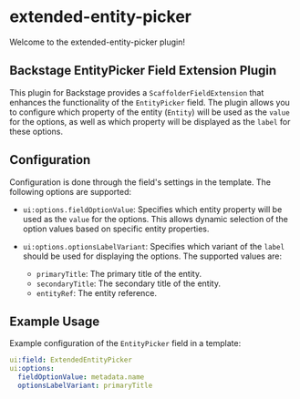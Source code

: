 # extended-entity-picker

Welcome to the extended-entity-picker plugin!

## Backstage EntityPicker Field Extension Plugin

This plugin for Backstage provides a `ScaffolderFieldExtension` that enhances the functionality of the `EntityPicker` field. The plugin allows you to configure which property of the entity (`Entity`) will be used as the `value` for the options, as well as which property will be displayed as the `label` for these options.

## Configuration

Configuration is done through the field's settings in the template. The following options are supported:

- `ui:options.fieldOptionValue`: Specifies which entity property will be used as the `value` for the options. This allows dynamic selection of the option values based on specific entity properties.

- `ui:options.optionsLabelVariant`: Specifies which variant of the `label` should be used for displaying the options. The supported values are:
  - `primaryTitle`: The primary title of the entity.
  - `secondaryTitle`: The secondary title of the entity.
  - `entityRef`: The entity reference.

## Example Usage

Example configuration of the `EntityPicker` field in a template:

```yaml
ui:field: ExtendedEntityPicker
ui:options:
  fieldOptionValue: metadata.name
  optionsLabelVariant: primaryTitle